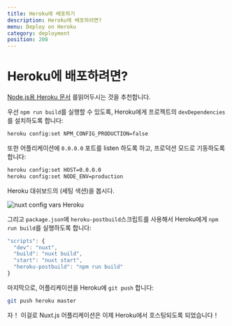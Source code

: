 ```yaml
---
title: Heroku에 배포하기
description: Heroku에 배포하려면?
menu: Deploy on Heroku
category: deployment
position: 208
---
```


# Heroku에 배포하려면?

[Node.js용 Heroku 문서](https://devcenter.heroku.com/articles/nodejs-support) 를읽어두시는 것을 추천합니다.

우선 `npm run build`를 실행할 수 있도록, Heroku에게 프로젝트의 `devDependencies` 를 설치하도록 합니다:

```bash
heroku config:set NPM_CONFIG_PRODUCTION=false
```

또한 어플리케이션에 `0.0.0.0` 포트를 listen 하도록 하고, 프로덕션 모드로 기동하도록 합니다:

```bash
heroku config:set HOST=0.0.0.0
heroku config:set NODE_ENV=production
```

Heroku 대쉬보드의 (세팅 색션)을 봅시다.

![nuxt config vars Heroku](https://i.imgur.com/EEKl6aS.png)

그리고 `package.json`에 `heroku-postbuild`스크립트를 사용해서 Heroku에게 `npm run build`를 실행하도록 합니다:

```js
"scripts": {
  "dev": "nuxt",
  "build": "nuxt build",
  "start": "nuxt start",
  "heroku-postbuild": "npm run build"
}
```

마지막으로, 어플리케이션을 Heroku에 `git push` 합니다:

```bash
git push heroku master
```

자！ 이걸로 Nuxt.js 어플리케이션은 이제 Heroku에서 호스팅되도록 되었습니다！

